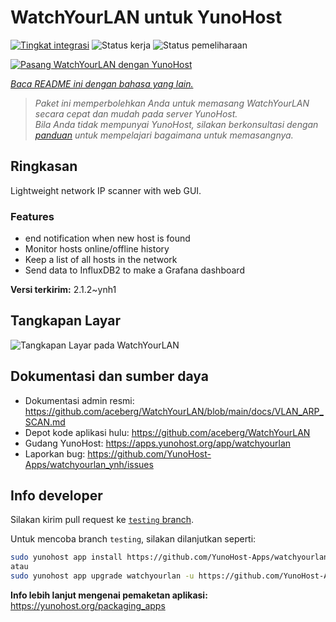 <!--
N.B.: README ini dibuat secara otomatis oleh <https://github.com/YunoHost/apps/tree/master/tools/readme_generator>
Ini TIDAK boleh diedit dengan tangan.
-->

# WatchYourLAN untuk YunoHost

[![Tingkat integrasi](https://apps.yunohost.org/badge/integration/watchyourlan)](https://ci-apps.yunohost.org/ci/apps/watchyourlan/)
![Status kerja](https://apps.yunohost.org/badge/state/watchyourlan)
![Status pemeliharaan](https://apps.yunohost.org/badge/maintained/watchyourlan)

[![Pasang WatchYourLAN dengan YunoHost](https://install-app.yunohost.org/install-with-yunohost.svg)](https://install-app.yunohost.org/?app=watchyourlan)

*[Baca README ini dengan bahasa yang lain.](./ALL_README.md)*

> *Paket ini memperbolehkan Anda untuk memasang WatchYourLAN secara cepat dan mudah pada server YunoHost.*  
> *Bila Anda tidak mempunyai YunoHost, silakan berkonsultasi dengan [panduan](https://yunohost.org/install) untuk mempelajari bagaimana untuk memasangnya.*

## Ringkasan

Lightweight network IP scanner with web GUI.

### Features

- end notification when new host is found
- Monitor hosts online/offline history
- Keep a list of all hosts in the network
- Send data to InfluxDB2 to make a Grafana dashboard


**Versi terkirim:** 2.1.2~ynh1

## Tangkapan Layar

![Tangkapan Layar pada WatchYourLAN](./doc/screenshots/Screenshot.png)

## Dokumentasi dan sumber daya

- Dokumentasi admin resmi: <https://github.com/aceberg/WatchYourLAN/blob/main/docs/VLAN_ARP_SCAN.md>
- Depot kode aplikasi hulu: <https://github.com/aceberg/WatchYourLAN>
- Gudang YunoHost: <https://apps.yunohost.org/app/watchyourlan>
- Laporkan bug: <https://github.com/YunoHost-Apps/watchyourlan_ynh/issues>

## Info developer

Silakan kirim pull request ke [`testing` branch](https://github.com/YunoHost-Apps/watchyourlan_ynh/tree/testing).

Untuk mencoba branch `testing`, silakan dilanjutkan seperti:

```bash
sudo yunohost app install https://github.com/YunoHost-Apps/watchyourlan_ynh/tree/testing --debug
atau
sudo yunohost app upgrade watchyourlan -u https://github.com/YunoHost-Apps/watchyourlan_ynh/tree/testing --debug
```

**Info lebih lanjut mengenai pemaketan aplikasi:** <https://yunohost.org/packaging_apps>

